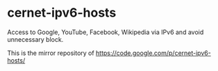 # cernet-ipv6-hosts
Access to Google, YouTube, Facebook, Wikipedia via IPv6 and avoid unnecessary block.

This is the mirror repository of https://code.google.com/p/cernet-ipv6-hosts/

